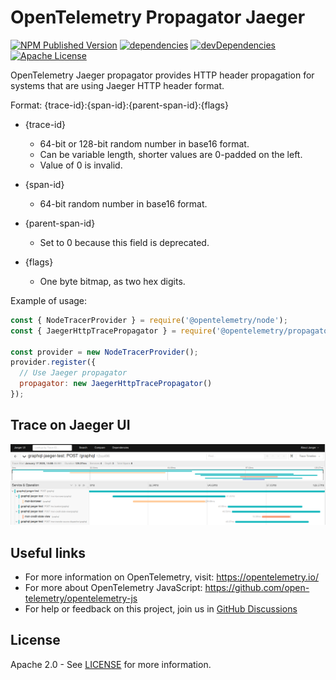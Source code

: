 # OpenTelemetry Propagator Jaeger

[![NPM Published Version][npm-img]][npm-url]
[![dependencies][dependencies-image]][dependencies-url]
[![devDependencies][devDependencies-image]][devDependencies-url]
[![Apache License][license-image]][license-image]

OpenTelemetry Jaeger propagator provides HTTP header propagation for systems that are using Jaeger HTTP header format.

Format:
{trace-id}:{span-id}:{parent-span-id}:{flags}

* {trace-id}
  * 64-bit or 128-bit random number in base16 format.
  * Can be variable length, shorter values are 0-padded on the left.
  * Value of 0 is invalid.

* {span-id}
  * 64-bit random number in base16 format.

* {parent-span-id}
  * Set to 0 because this field is deprecated.
* {flags}
  * One byte bitmap, as two hex digits.

Example of usage:

```javascript
const { NodeTracerProvider } = require('@opentelemetry/node');
const { JaegerHttpTracePropagator } = require('@opentelemetry/propagator-jaeger');

const provider = new NodeTracerProvider();
provider.register({
  // Use Jaeger propagator
  propagator: new JaegerHttpTracePropagator()
});
```

## Trace on Jaeger UI

![example image](jaeger-tracing.png)

## Useful links

* For more information on OpenTelemetry, visit: <https://opentelemetry.io/>
* For more about OpenTelemetry JavaScript: <https://github.com/open-telemetry/opentelemetry-js>
* For help or feedback on this project, join us in [GitHub Discussions][discussions-url]

## License

Apache 2.0 - See [LICENSE][license-url] for more information.

[discussions-url]: https://github.com/open-telemetry/opentelemetry-js/discussions
[license-url]: https://github.com/open-telemetry/opentelemetry-js/blob/main/LICENSE
[license-image]: https://img.shields.io/badge/license-Apache_2.0-green.svg?style=flat
[dependencies-image]: https://david-dm.org/open-telemetry/opentelemetry-js/status.svg?path=packages/opentelemetry-propagator-jaeger
[dependencies-url]: https://david-dm.org/open-telemetry/opentelemetry-js?path=packages%2Fopentelemetry-propagator-jaeger
[devDependencies-image]: https://david-dm.org/open-telemetry/opentelemetry-js/dev-status.svg?path=packages/opentelemetry-propagator-jaeger
[devDependencies-url]: https://david-dm.org/open-telemetry/opentelemetry-js?path=packages%2Fopentelemetry-propagator-jaeger&type=dev
[npm-url]: https://www.npmjs.com/package/@opentelemetry/propagator-jaeger
[npm-img]: https://badge.fury.io/js/%40opentelemetry%2Fpropagator-jaeger.svg
